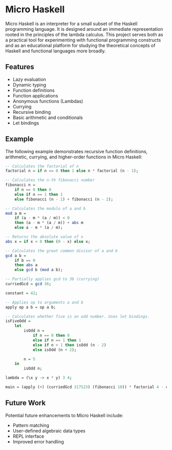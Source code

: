 # Micro Haskell

Micro Haskell is an interpreter for a small subset of the Haskell programming language. It is designed around an immediate representation rooted in the principles of the lambda calculus. This project serves both as a practical tool for experimenting with functional programming constructs and as an educational platform for studying the theoretical concepts of Haskell and functional languages more broadly.

## Features

- Lazy evaluation
- Dynamic typing
- Function definitions
- Function applications
- Anonymous functions (Lambdas)
- Currying
- Recursive binding
- Basic arithmetic and conditionals
- Let bindings

## Example

The following example demonstrates recursive function definitions, arithmetic, currying, and higher-order functions in Micro Haskell:

```haskell
-- Calculates the factorial of n
factorial n = if n == 0 then 1 else n * factorial (n - 1);

-- Calculates the n-th fibonacci number
fibonacci n =
    if n == 0 then 0
    else if n == 1 then 1
    else fibonacci (n - 1) + fibonacci (n - 2);

-- Calculates the modulo of a and b
mod a m =
    if (a - m * (a / m)) < 0
    then (a - m * (a / m)) + abs m
    else a - m * (a / m);

-- Returns the absolute value of x
abs x = if x < 0 then (0 - x) else x;

-- Calculates the great common divisor of a and b
gcd a b =
    if b == 0
    then abs a
    else gcd b (mod a b);

-- Partially applies gcd to 36 (currying)
curriedGcd = gcd 36;

constant = 42;

-- Applies op to arguments a and b
apply op a b = op a b;

-- Calculates whether five is an odd number. Uses let bindings.
isFiveOdd =
    let
        isOdd n =
            if n == 0 then 0
            else if n == 1 then 1
            else if n > 1 then isOdd (n - 2)
            else isOdd (n + 2);

        n = 5
    in
        isOdd n;

lambda = (\x y -> x * y) 3 4;

main = (apply (+) (curriedGcd 317523) (fibonacci 10)) * factorial 4 - constant + isFiveOdd * lambda;
```

## Future Work

Potential future enhancements to Micro Haskell include:

- Pattern matching
- User-defined algebraic data types
- REPL interface
- Improved error handling